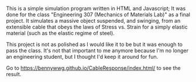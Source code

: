 This is a simple simulation program written in HTML and Javascript; It was done for the class "Engineering 307 (Mechanics of Materials Lab)" as a final project. It simulates a massive object suspended, and swinging, from an extensible cable that obeys the laws of Stress vs. Strain for a simply elastic material (such as the elastic regime of steel).

This project is not as polished as I would like it to be but it was enough to pass the class. It's not that important to me anymore because I'm no longer an engineering student, but I thought I'd keep it around for fun.

Go to https://bennywwg.github.io/CableResponse/index.html/ to see the result.
